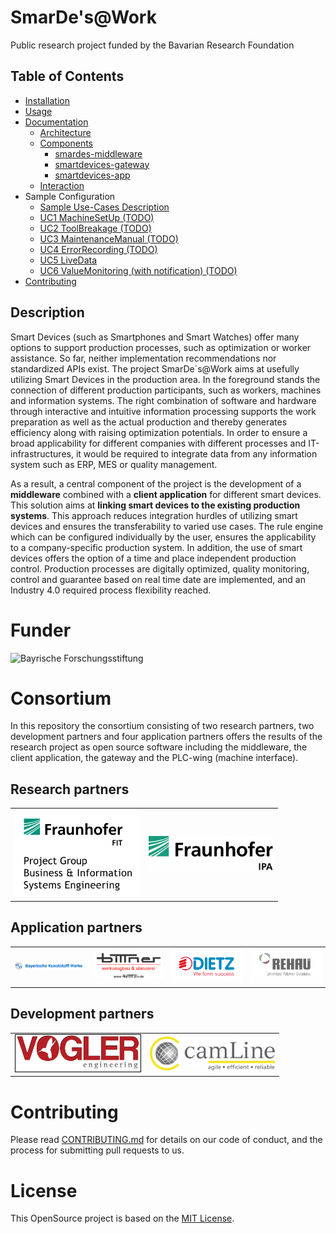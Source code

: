 # SmarDe's@Work

Public research project funded by the Bavarian Research Foundation

## Table of Contents

* [Installation](doc/installation.md)
* [Usage](doc/installation.md#Usage)
* [Documentation](doc/documentation.md)
  * [Architecture](doc/documentation.md#Architecture)
  * [Components](doc/documentation.md#Components)
    * [smardes-middleware](smardes-middleware/README.md)
    * [smartdevices-gateway](smartdevices-gateway/README.md)
    * [smartdevices-app](smartdevices-app/README.md)
  * [Interaction](doc/documentation.md#Interaction)
* Sample Configuration
  * [Sample Use-Cases Description](doc/use-cases/use-cases.md)
  * [UC1 MachineSetUp (TODO)](doc/use-cases-config/uc1/install_uc1.md)
  * [UC2 ToolBreakage (TODO)](doc/use-cases-config/uc2/install_uc2.md)
  * [UC3 MaintenanceManual (TODO)](doc/use-cases-config/uc3/install_uc3.md)
  * [UC4 ErrorRecording (TODO)](doc/use-cases-config/uc4/install_uc4.md)
  * [UC5 LiveData](doc/use-cases-config/uc5/install_uc5.md)
  * [UC6 ValueMonitoring (with notification) (TODO)](doc/use-cases-config/uc6/install_uc6.md)  
* [Contributing](CONTRIBUTING.md)

## Description
Smart Devices (such as Smartphones and Smart Watches) offer many options to support production processes, such as optimization or worker assistance. So far, neither implementation recommendations nor standardized APIs exist. The project SmarDe´s@Work aims at usefully utilizing Smart Devices in the production area. In the foreground stands the connection of different production participants, such as workers, machines and information systems. The right combination of software and hardware through interactive and intuitive information processing supports the work preparation as well as the actual production and thereby generates efficiency along with raising optimization potentials. In order to ensure a broad applicability for different companies with different processes and IT-infrastructures, it would be required to integrate data from any information system such as ERP, MES or quality management. 

As a result, a central component of the project is the development of a __middleware__ combined with a __client application__ for different smart devices. This solution aims at __linking smart devices to the existing production systems__. This approach reduces integration hurdles of utilizing smart devices and ensures the transferability to varied use cases. The rule engine which can be configured individually by the user, ensures the applicability to a company-specific production system. In addition, the use of smart devices offers the option of a time and place independent production control. Production processes are digitally optimized, quality monitoring, control and guarantee based on real time date are implemented, and an Industry 4.0 required process flexibility reached.

# Funder

<img width="400" alt="Bayrische Forschungsstiftung" src="https://raw.githubusercontent.com/FraunhoferFITBusinessInformationSystems/SmarDesAtWork/master/Other/Logos/BayrischeForschungsstiftung.jpg"> 


# Consortium
In this repository the consortium consisting of two research partners, two development partners and four application partners offers the results of the research project as open source software including the middleware, the client application, the gateway and the PLC-wing (machine interface). 

## Research partners

<table>
<tr>
    <td><img width="200" alt="Project Group Business Information Systems Engineering of the Fraunhofer FIT" src="https://raw.githubusercontent.com/FraunhoferFITBusinessInformationSystems/SmarDesAtWork/master/Other/Logos/Fraunhofer_FIT.svg?sanitize=true"></td>
    <td><img width="200" alt="Fraunhofer IPA Projektgruppe Regenerative Produktion " src="https://raw.githubusercontent.com/FraunhoferFITBusinessInformationSystems/SmarDesAtWork/master/Other/Logos/Fraunhofer_IPA.svg?sanitize=true"> </td>
</tr>
</table>

## Application partners

<p align="center">
<table border="0">
<tr>
    <td><img width="200" alt="Bayrische Kunststoffwerke" src="https://raw.githubusercontent.com/FraunhoferFITBusinessInformationSystems/SmarDesAtWork/master/Other/Logos/BKW.png"> </td>
    <td><img width="200" alt="biTTner" src="https://raw.githubusercontent.com/FraunhoferFITBusinessInformationSystems/SmarDesAtWork/master/Other/Logos/biTTner.jpg"> </td>
    <td><img width="200" alt="Dietz" src="https://raw.githubusercontent.com/FraunhoferFITBusinessInformationSystems/SmarDesAtWork/master/Other/Logos/Dietz.svg?sanitize=true"></td>
    <td><img width="200" alt="Rehau" src="https://raw.githubusercontent.com/FraunhoferFITBusinessInformationSystems/SmarDesAtWork/master/Other/Logos/Rehau.jpg"></td>
</tr>
</table> </p>

## Development partners

<p align ="center">
<table border="0">
<tr>
    <td><img width="200" style="border: 1px solid black" src="https://raw.githubusercontent.com/FraunhoferFITBusinessInformationSystems/SmarDesAtWork/master/Other/Logos/Vogler.png"></td>
    <td><img width="200" alt="CamLine" src="https://raw.githubusercontent.com/FraunhoferFITBusinessInformationSystems/SmarDesAtWork/master/Other/Logos/Camline.png"></td>
</tr>
</table> </p>


# Contributing
Please read [CONTRIBUTING.md](CONTRIBUTING.md) for details on our code of conduct, and the process for submitting pull requests to us.

# License
This OpenSource project is based on the [MIT License](https://opensource.org/licenses/MIT).


